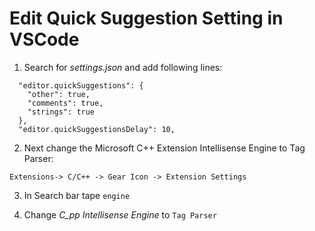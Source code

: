 # Edit Quick Suggestion Setting in VSCode

1. Search for *settings.json* and add following lines:

```
  "editor.quickSuggestions": {
    "other": true,
    "comments": true,
    "strings": true
  },
  "editor.quickSuggestionsDelay": 10,
```

2. Next change the Microsoft C++ Extension Intellisense Engine to Tag Parser:

```
Extensions-> C/C++ -> Gear Icon -> Extension Settings
```

3. In Search bar tape `engine`

4. Change *C_pp Intellisense Engine* to `Tag Parser`
